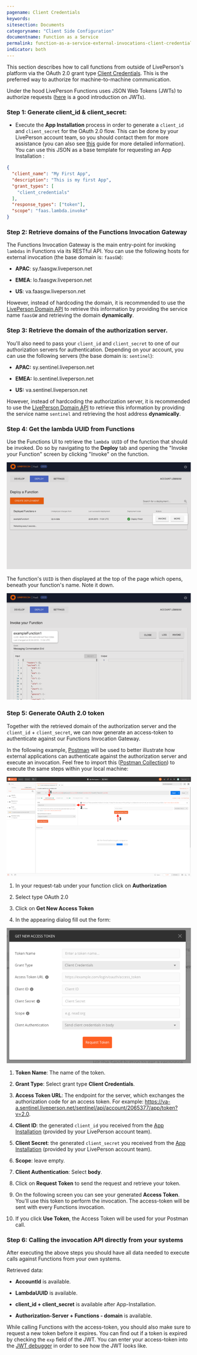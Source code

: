 ```yaml
---
pagename: Client Credentials
keywords:
sitesection: Documents
categoryname: "Client Side Configuration"
documentname: Function as a Service
permalink: function-as-a-service-external-invocations-client-credentials.html
indicator: both
---
```


This section describes how to call functions from outside of LivePerson's platform via the OAuth 2.0 grant type [Client Credentials](https://oauth.net/2/grant-types/client-credentials/). This is the preferred way to authorize for machine-to-machine communication.

Under the hood LivePerson Functions uses JSON Web Tokens (JWTs) to authorize requests ([here](https://jwt.io/introduction/) is a good introduction on JWTs).

### Step 1: Generate client_id & client_secret:

* Execute the **App Installation** process in order to generate a `client_id` and `client_secret` for the OAuth 2.0 flow. This can be done by your LivePerson account team, so you should contact them for more assistance (you can also see [this](https://developers.liveperson.com/guides-le-applications-installing.html) guide for more detailed information). You can use this JSON as a base template for requesting an App Installation :

```json
{
  "client_name": "My First App",
  "description": "This is my first App",
  "grant_types": [
    "client_credentials"
  ],
  "response_types": ["token"],
  "scope": "faas.lambda.invoke"
}
```

### Step 2: Retrieve domains of the Functions Invocation Gateway

The Functions Invocation Gateway is the main entry-point for invoking `lambdas` in Functions via its RESTful API. You can use the following hosts for external invocation (the base domain is: `faasGW`):

* **APAC**: sy.faasgw.liveperson.net

* **EMEA**: lo.faasgw.liveperson.net

* **US**:   va.faasgw.liveperson.net

However, instead of hardcoding the domain, it is recommended to use the [LivePerson Domain API](https://developers.liveperson.com/agent-domain-domain-api.html) to retrieve this information by providing the service name `faasGW` and retrieving the domain **dynamically**.

### Step 3: Retrieve the domain of the authorization server.

You'll also need to pass your `client_id` and `client_secret` to one of our authorization servers for authentication. Depending on your account, you can use the following servers (the base domain is: `sentinel`):

* **APAC:** sy.sentinel.liveperson.net

* **EMEA:** lo.sentinel.liveperson.net

* **US:**   va.sentinel.liveperson.net

However, instead of hardcoding the authorization server, it is recommended to use the [LivePerson Domain API](https://developers.liveperson.com/agent-domain-domain-api.html) to retrieve this information by providing the service name `sentinel` and retrieving the host address **dynamically**.

### Step 4: Get the **lambda UUID** from Functions

Use the Functions UI to retrieve the `lambda UUID` of the function that should be invoked. Do so by navigating to the **Deploy** tab and opening the "Invoke your Function" screen by clicking "Invoke" on the function.

![](img/faas-invokeuuid.png)

The function's `UUID` is then displayed at the top of the page which opens, beneath your function's name. Note it down.

![](img/faas-uuid.png)

### Step 5: Generate OAuth 2.0 token

Together with the retrieved domain of the authorization server and the `client_id` + `client_secret`, we can now generate an access-token to authenticate against our Functions Invocation Gateway.

In the following example, [Postman](https://www.getpostman.com/) will be used to better illustrate how external applications can authenticate against the authorization server and execute an invocation. Feel free to import this ([Postman Collection](https://raw.githubusercontent.com/LivePersonInc/developers-community/master/assets/FaaS.postman_collection.json)) to execute the same steps within your local machine:

![](img/faas-postman.png)

1. In your request-tab under your function click on **Authorization**

2. Select type OAuth 2.0

3. Click on **Get New Access Token**

4. In the appearing dialog fill out the form:

![](img/faas-token-client-credentials.png)

  1. **Token Name**: The name of the token.

  2. **Grant Type**: Select grant type **Client Credentials**.

  3. **Access Token URL**: The endpoint for the server, which exchanges the authorization code for an access token. For example: https://va-a.sentinel.liveperson.net/sentinel/api/account/2065377/app/token?v=2.0.

  4. **Client ID**: the generated `client_id` you received from the [App Installation](https://developers.liveperson.com/guides-le-applications-installing.html) (provided by your LivePerson account team).

  5. **Client Secret**: the generated `client_secret` you received from the [App Installation](https://developers.liveperson.com/guides-le-applications-installing.html) (provided by your LivePerson account team).

  6. **Scope**: leave empty.

  7. **Client Authentication**: Select **body**.

  8. Click on **Request Token** to send the request and retrieve your token.

  9.  On the following screen you can see your generated **Access Token**. You'll use this token to perform the invocation. The access-token will be sent with every Functions invocation.

  10. If you click **Use Token**, the Access Token will be used for your Postman call.

### Step 6: Calling the invocation API directly from your systems

After executing the above steps you should have all data needed to execute calls against Functions from your own systems.

Retrieved data:

  * **AccountId** is available.

  * **LambdaUUID** is available.

  * **client_id + client_secret** is available after App-Installation.

  * **Authorization-Server + Functions - domain** is available.

While calling Functions with the access-token, you should also make sure to request a new token before it expires. You can find out if a token is expired by checking the `exp` field of the JWT. You can enter your access-token into the [JWT debugger](https://jwt.io/#debugger) in order to see how the JWT looks like.